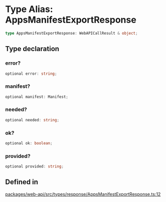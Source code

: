# Type Alias: AppsManifestExportResponse

```ts
type AppsManifestExportResponse: WebAPICallResult & object;
```

## Type declaration

### error?

```ts
optional error: string;
```

### manifest?

```ts
optional manifest: Manifest;
```

### needed?

```ts
optional needed: string;
```

### ok?

```ts
optional ok: boolean;
```

### provided?

```ts
optional provided: string;
```

## Defined in

[packages/web-api/src/types/response/AppsManifestExportResponse.ts:12](https://github.com/slackapi/node-slack-sdk/blob/main/packages/web-api/src/types/response/AppsManifestExportResponse.ts#L12)
